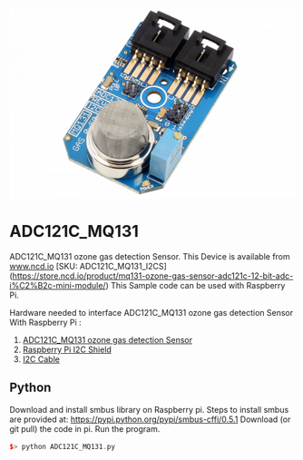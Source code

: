
 [![ADC121C_MQ131](ADC121C_I2CGAS_MQ131.png)](https://store.ncd.io/product/mq131-ozone-gas-sensor-adc121c-12-bit-adc-i%C2%B2c-mini-module/)

# ADC121C_MQ131
ADC121C_MQ131 ozone gas detection Sensor.
This Device is available from www.ncd.io [SKU: ADC121C_MQ131_I2CS]
(https://store.ncd.io/product/mq131-ozone-gas-sensor-adc121c-12-bit-adc-i%C2%B2c-mini-module/)
This Sample code can be used with Raspberry Pi.

Hardware needed to interface ADC121C_MQ131 ozone gas detection Sensor With Raspberry Pi : 
1. <a href="https://store.ncd.io/product/mq131-ozone-gas-sensor-adc121c-12-bit-adc-i%C2%B2c-mini-module/">ADC121C_MQ131 ozone gas detection Sensor</a>
2. <a href="https://store.ncd.io/product/i2c-shield-for-raspberry-pi-3-pi2-with-outward-facing-i2c-port-terminates-over-hdmi-port/">Raspberry Pi I2C Shield</a>
3. <a href="https://store.ncd.io/product/i%C2%B2c-cable/">I2C Cable</a>

## Python
Download and install smbus library on Raspberry pi. Steps to install smbus are provided at:
https://pypi.python.org/pypi/smbus-cffi/0.5.1
Download (or git pull) the code in pi. Run the program.

```cpp
$> python ADC121C_MQ131.py
```
